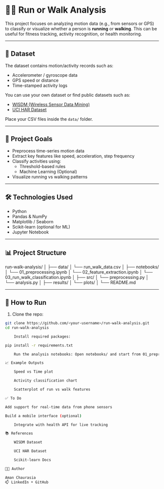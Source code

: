 # 🏃‍♂️ Run or Walk Analysis

This project focuses on analyzing motion data (e.g., from sensors or GPS) to classify or visualize whether a person is **running** or **walking**. This can be useful for fitness tracking, activity recognition, or health monitoring.

---

## 📁 Dataset

The dataset contains motion/activity records such as:

- Accelerometer / gyroscope data
- GPS speed or distance
- Time-stamped activity logs

You can use your own dataset or find public datasets such as:

- [WISDM (Wireless Sensor Data Mining)](https://www.cis.fordham.edu/wisdm/dataset.php)
- [UCI HAR Dataset](https://archive.ics.uci.edu/ml/datasets/human+activity+recognition+using+smartphones)

Place your CSV files inside the `data/` folder.

---

## 🧠 Project Goals

- Preprocess time-series motion data
- Extract key features like speed, acceleration, step frequency
- Classify activities using:
  - Threshold-based rules
  - Machine Learning (Optional)
- Visualize running vs walking patterns

---

## 🛠️ Technologies Used

- Python
- Pandas & NumPy
- Matplotlib / Seaborn
- Scikit-learn (optional for ML)
- Jupyter Notebook

---

## 📊 Project Structure

run-walk-analysis/ │ ├── data/ │ └── run_walk_data.csv │ ├── notebooks/ │ └── 01_preprocessing.ipynb │ └── 02_feature_extraction.ipynb │ └── 03_run_walk_classification.ipynb │ ├── src/ │ └── preprocessing.py │ └── analysis.py │ ├── results/ │ └── plots/ │ └── README.md


---

## 🚀 How to Run

1. Clone the repo:
```bash
git clone https://github.com/<your-username>/run-walk-analysis.git
cd run-walk-analysis

    Install required packages:

pip install -r requirements.txt

    Run the analysis notebooks: Open notebooks/ and start from 01_preprocessing.ipynb.

📈 Example Outputs

    Speed vs Time plot

    Activity classification chart

    Scatterplot of run vs walk features

✅ To Do

Add support for real-time data from phone sensors

Build a mobile interface (optional)

    Integrate with health API for live tracking

📚 References

    WISDM Dataset

    UCI HAR Dataset

    Scikit-learn Docs

👨‍💻 Author

Aman Chaurasia
📫 LinkedIn • GitHub
